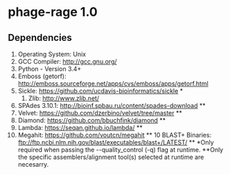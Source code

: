 # phage-rage 1.0  
  
  
## Dependencies  
1. Operating System: Unix  
2. GCC Compiler: http://gcc.gnu.org/  
3. Python - Version 3.4+ 
4. Emboss (getorf): http://emboss.sourceforge.net/apps/cvs/emboss/apps/getorf.html  
4. Sickle: https://github.com/ucdavis-bioinformatics/sickle *  
   1. Zlib: http://www.zlib.net/  
5. SPAdes 3.10.1: http://bioinf.spbau.ru/content/spades-download **  
6. Velvet: https://github.com/dzerbino/velvet/tree/master **  
7. Diamond: https://github.com/bbuchfink/diamond **  
8. Lambda: https://seqan.github.io/lambda/ **  
9. Megahit: https://github.com/voutcn/megahit ** 
10 BLAST+ Binaries: ftp://ftp.ncbi.nlm.nih.gov/blast/executables/blast+/LATEST/ ** 
*Only required when passing the --quality_control (-q) flag at runtime. 
**Only the specific assemblers/alignment tool(s) selected at runtime are necesarry. 
